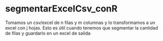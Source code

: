 # segmentarExcelCsv_conR
Tomamos un csv/excel de n filas y m columnas  y lo transformamos a un excel con j hojas. Esto es útil cuando tenemos que segmentar la cantidad de filas y guardarlo en un excel de salida
